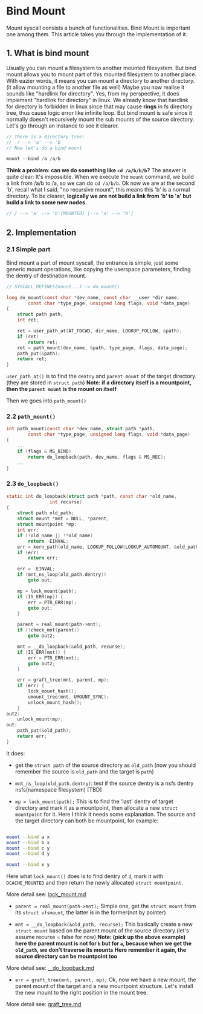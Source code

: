 # Bind Mount

Mount syscall consists a bunch of functionalities. Bind Mount is important one
among them. This article takes you through the implementation of it.

## 1. What is bind mount

Usually you can mount a filesystem to another mounted filesystem. But bind mount
allows you to mount part of this mounted filesystem to another place. With eazier
words, it means you can mount a directory to another directory.(it allow mounting
a file to another file as well)
Maybe you now realise it sounds like "hardlink for directory". Yes, from my
perspective, it does implement "hardlink for directory" in linux. We already know
that hardlink for directory is forbidden in linux since that may cause **rings**
in fs directory tree, thus cause logic error like infinite loop.
But bind mount is safe since it normally doesn't recursively mount the sub mounts
of the source directory. Let's go through an instance to see it clearer.

```c
// There is a directory tree:
//	/ --> 'a' --> 'b'
// Now let's do a bind mount

mount --bind /a /a/b
```

**Think a problem: can we do something like `cd /a/b/b/b`?**
The answer is quite clear: It's impossible. When we execute the `mount` command,
we build a link from /a/b to /a, so we can do `cd /a/b/b`. Ok now we are at the
second 'b', recall what I said, "no recursive mount", this means this 'b' is a
normal directory. To be clearer, **logically we are not build a link from 'b' to
'a' but build a link to some new nodes.**

```c
// / --> 'a' --> 'b'(MOUNTED) [--> 'a' --> 'b']
```

## 2. Implementation

### 2.1 Simple part

Bind mount a part of mount syscall, the entrance is simple, just some generic
mount operations, like copying the userspace parameters, finding the dentry of
destination mount.

```c
// SYSCALL_DEFINE5(mount...) -> do_mount()

long do_mount(const char *dev_name, const char __user *dir_name,
		const char *type_page, unsigned long flags, void *data_page)
{
	struct path path;
	int ret;

	ret = user_path_at(AT_FDCWD, dir_name, LOOKUP_FOLLOW, &path);
	if (ret)
		return ret;
	ret = path_mount(dev_name, &path, type_page, flags, data_page);
	path_put(&path);
	return ret;
}
```

`user_path_at()` is to find the `dentry` and `parent mount` of the target directory.
(they are stored in `struct path`)
**Note: if a directory itself is a mountpoint, then the `parent mount` is the mount on itself**

Then we goes into `path_mount()`

### 2.2 `path_mount()`

```c
int path_mount(const char *dev_name, struct path *path,
		const char *type_page, unsigned long flags, void *data_page)
{
	...
	if (flags & MS_BIND)
		return do_loopback(path, dev_name, flags & MS_REC);
	...
}
```

### 2.3 `do_loopback()`

```c
static int do_loopback(struct path *path, const char *old_name,
				int recurse)
{
	struct path old_path;
	struct mount *mnt = NULL, *parent;
	struct mountpoint *mp;
	int err;
	if (!old_name || !*old_name)
		return -EINVAL;
	err = kern_path(old_name, LOOKUP_FOLLOW|LOOKUP_AUTOMOUNT, &old_path);
	if (err)
		return err;

	err = -EINVAL;
	if (mnt_ns_loop(old_path.dentry))
		goto out;

	mp = lock_mount(path);
	if (IS_ERR(mp)) {
		err = PTR_ERR(mp);
		goto out;
	}

	parent = real_mount(path->mnt);
	if (!check_mnt(parent))
		goto out2;

	mnt = __do_loopback(&old_path, recurse);
	if (IS_ERR(mnt)) {
		err = PTR_ERR(mnt);
		goto out2;
	}

	err = graft_tree(mnt, parent, mp);
	if (err) {
		lock_mount_hash();
		umount_tree(mnt, UMOUNT_SYNC);
		unlock_mount_hash();
	}
out2:
	unlock_mount(mp);
out:
	path_put(&old_path);
	return err;
}


```

It does:
- get the `struct path` of the source directory as `old_path`
(now you should remember the source is `old_path` and the target is `path`)


- `mnt_ns_loop(old_path.dentry)`: test if the source dentry is a nsfs dentry
	nsfs(namespace filesystem) [TBD]


- `mp = lock_mount(path);`
This is to find the 'last' dentry of target directory and mark it as a mountpoint,
then allocate a new `struct mountpoint` for it.
Here I think it needs some explanation. The source and the target directory can
both be mountpoint, for example:

```bash

mount --bind a x
mount --bind b x
mount --bind c y
mount --bind d y

mount --bind x y

```

Here what `lock_mount()` does is to find dentry of `d`, mark it with `DCACHE_MOUNTED`
and then return the newly allocated `struct mountpoint`.

More detail see: [lock_mount.md](./lock_mount.md)

- `parent = real_mount(path->mnt);`
Simple one, get the `struct mount` from its `struct vfsmount`, the latter is in the
former(not by pointer)


- `mnt = __do_loopback(&old_path, recurse);`
This basically create a new `struct mount` based on the parent mount of the source
directory.(let's assume recurse = false for now)
**Note: (pick up the above example) here the parent mount is not for `b` but for `a`,
because when we get the `old_path`, we don't traverse its mounts**
**Here remember it again, the source directory can be mountpoint too**

More detail see: [__do_loopback.md](./__do_loopback.md)


- `err = graft_tree(mnt, parent, mp);`
Ok, now we have a new mount, the parent mount of the target and a new mountpoint
structure.  Let's install the new mount to the right position in the mount tree.

More detail see: [graft_tree.md](./graft_tree.md)
